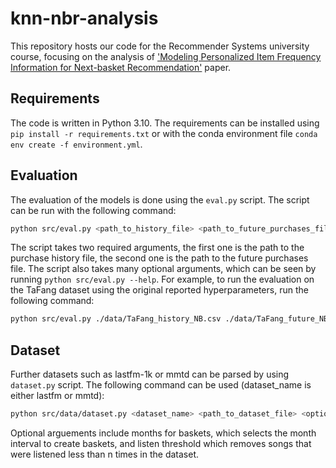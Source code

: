 # knn-nbr-analysis

This repository hosts our code for the Recommender Systems university course, focusing on the analysis of ['Modeling Personalized Item Frequency Information for Next-basket Recommendation'](https://arxiv.org/pdf/2006.00556.pdf) paper.

## Requirements

The code is written in Python 3.10. The requirements can be installed using `pip install -r requirements.txt` or with the conda environment file `conda env create -f environment.yml`.

## Evaluation

The evaluation of the models is done using the `eval.py` script. The script can be run with the following command:

```bash
python src/eval.py <path_to_history_file> <path_to_future_purchases_file> <optional_arguments>
```

The script takes two required arguments, the first one is the path to the purchase history file, the second one is the path to the future purchases file. The script also takes many optional arguments, which can be seen by running `python src/eval.py --help`. For example, to run the evaluation on the TaFang dataset using the original reported hyperparameters, run the following command:

```bash
python src/eval.py ./data/TaFang_history_NB.csv ./data/TaFang_future_NB.csv --k 300 --m 7 --r_b 0.9 --r_g 0.7 --alpha 0.7 --top_k 10
```

## Dataset

Further datasets such as lastfm-1k or mmtd can be parsed by using `dataset.py` script. The following command can be used (dataset_name is either lastfm or mmtd):

```bash
python src/data/dataset.py <dataset_name> <path_to_dataset_file> <optional_arguments>
```

Optional arguements include months for baskets, which selects the month interval to create baskets, and listen threshold which removes songs that were listened less than n times in the dataset.
